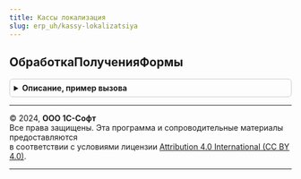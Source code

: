 ```yaml
---
title: Кассы локализация
slug: erp_uh/kassy-lokalizatsiya
---
```



## ОбработкаПолученияФормы
<details style="margin: 1em 0; padding: 0.5em; border: 1px solid #ccc; border-radius: 6px;">

<summary style="font-weight: bold; cursor: pointer;">Описание, пример вызова</summary>

```bsl

// Стандартный обработчик получения формы
//
// Параметры:
//     ВидФормы - Строка - Имя стандартной формы
//     Параметры - Структура - Параметры формы
//     ВыбраннаяФорма - Строка, Форма - открываемая форма
//     ДополнительнаяИнформация - Структура - Дополнительная информация открытия формы
//     СтандартнаяОбработка - Булево - Признак выполнения стандартной обработки
//
Процедура ОбработкаПолученияФормы(ВидФормы, Параметры, ВыбраннаяФорма, ДополнительнаяИнформация, СтандартнаяОбработка) Экспорт
```

Пример вызова
```bsl
КассыЛокализация.ОбработкаПолученияФормы(ВидФормы, Параметры, ВыбраннаяФорма, ДополнительнаяИнформация, СтандартнаяОбработка) 
```
</details>

---

© 2024, **ООО 1С-Софт**  
Все права защищены. Эта программа и сопроводительные материалы предоставляются  
в соответствии с условиями лицензии [Attribution 4.0 International (CC BY 4.0)](https://creativecommons.org/licenses/by/4.0/legalcode).

---
